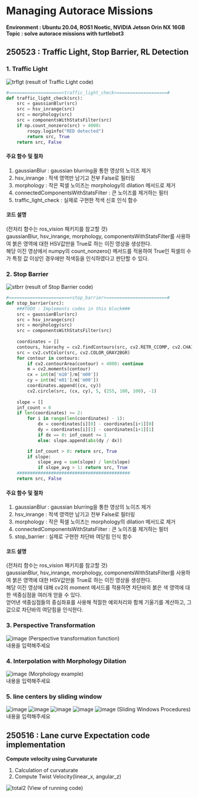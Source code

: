 # Managing Autorace Missions
**Environment : Ubuntu 20.04, ROS1 Noetic, NVIDIA Jetson Orin NX 16GB**  
**Topic       : solve autorace missions with turtlebot3**  

## 250523 : Traffic Light, Stop Barrier, RL Detection
### 1. Traffic Light
![trflgt](https://github.com/user-attachments/assets/1a24d28d-5b4b-49bf-b37b-c60d8f9cd8ef)
(result of Traffic Light code)  
```Python
#====================<traffic_light_check>===================#
def traffic_light_check(src):
    src = gaussianBlur(src)
    src = hsv_inrange(src)
    src = morphology(src)
    src = componentsWithStatsFilter(src)
    if np.count_nonzero(src) > 4000:
        rospy.loginfo("RED detected")
        return src, True
    return src, False
```
#### 주요 함수 및 절차
1. gaussianBlur : gaussian blurring을 통한 영상의 노이즈 제거
2. hsv_inrange : 적색 영역만 남기고 전부 False로 필터링
3. morphology : 작은 픽셀 노이즈는 morphology의 dilation 메서드로 제거
4. connectedComponentsWithStatsFilter : 큰 노이즈를 제거하는 필터
5. traffic_light_check : 실제로 구현한 적색 신호 인식 함수

#### 코드 설명  
(전처리 함수는 ros_vision 패키지를 참고할 것)  
gaussianBlur, hsv_inrange, morphology, componentsWithStatsFilter를 사용하여 붉은 영역에 대한 HSV값만을 True로 하는 이진 영상을 생성한다.  
해당 이진 영상에서 numpy의 count_nonzero() 메서드를 적용하여 True인 픽셀의 수가 특정 값 이상인 경우에만 적색등을 인식하였다고 판단할 수 있다.  
  
### 2. Stop Barrier
![stbrr](https://github.com/user-attachments/assets/002de3de-96b7-40b6-a354-31fdb45a7688)
(result of Stop Barrier code)  
```Python
#=======================<stop_barrier>=======================#
def stop_barrier(src):
    ###TODO : Implements codes in this block###
    src = gaussianBlur(src)
    src = hsv_inrange(src)
    src = morphology(src)
    src = componentsWithStatsFilter(src)
    
    coordinates = []
    contours, hierachy = cv2.findContours(src, cv2.RETR_CCOMP, cv2.CHAIN_APPROX_NONE)
    src = cv2.cvtColor(src, cv2.COLOR_GRAY2BGR)
    for contour in contours:
        if cv2.contourArea(contour) < 4000: continue
        m = cv2.moments(contour)
        cx = int(m['m10']/m['m00'])
        cy = int(m['m01']/m['m00'])
        coordinates.append((cx, cy))
        cv2.circle(src, (cx, cy), 5, (255, 100, 100), -1)
    
    slope = []
    inf_count = 0
    if len(coordinates) >= 2:
        for i in range(len(coordinates) - 1):
            dx = coordinates[i][0] - coordinates[i+1][0]
            dy = coordinates[i][1] - coordinates[i+1][1]
            if dx == 0: inf_count += 1
            else: slope.append(abs(dy / dx))

        if inf_count > 0: return src, True
        if slope:
            slope_avg = sum(slope) / len(slope)
            if slope_avg > 1: return src, True
    ###########################################
    return src, False
```
#### 주요 함수 및 절차
1. gaussianBlur : gaussian blurring을 통한 영상의 노이즈 제거
2. hsv_inrange : 적색 영역만 남기고 전부 False로 필터링
3. morphology : 작은 픽셀 노이즈는 morphology의 dilation 메서드로 제거
4. connectedComponentsWithStatsFilter : 큰 노이즈를 제거하는 필터
5. stop_barrier : 실제로 구현한 차단바 여닫힘 인식 함수

#### 코드 설명  
(전처리 함수는 ros_vision 패키지를 참고할 것)  
gaussianBlur, hsv_inrange, morphology, componentsWithStatsFilter를 사용하여 붉은 영역에 대한 HSV값만을 True로 하는 이진 영상을 생성한다.  
해당 이진 영상에 대해 cv2의 moment 메서드를 적용하면 차단바의 붉은 색 영역에 대한 색중심점을 여러개 얻을 수 있다.  
얻어낸 색중심점들의 중심좌표를 사용해 적절한 예외처리와 함께 기울기를 계산하고, 그 값으로 차단바의 여닫힘을 인식한다.  
  
### 3. Perspective Transformation
![image](https://github.com/user-attachments/assets/277efefb-1531-4b8f-8da6-d8d91847138b)
(Perspective transformation function)  
내용을 입력해주세요  
  
### 4. Interpolation with Morphology Dilation
![image](https://github.com/user-attachments/assets/0e3619f8-c40c-4f3e-8792-a4ad761c9334)
(Morphology example)   
내용을 입력해주세요  
  
### 5. line centers by sliding window
![image](https://github.com/user-attachments/assets/f639567f-acee-45f4-834f-8cf74b8a8743)
![image](https://github.com/user-attachments/assets/64fbe092-69a5-4f85-bd4e-d83b5279b374)
![image](https://github.com/user-attachments/assets/6cf13694-ce9b-4a9d-8569-a417fbff3d62)
![image](https://github.com/user-attachments/assets/167a9194-e908-4753-b7ba-6da09a337bb6)
![image](https://github.com/user-attachments/assets/4a1dc778-8b58-4cae-bf3b-08b8d5a879bc)
(Sliding Windows Procedures)  
내용을 입력해주세요  
  
## 250516 : Lane curve Expectation code implementation
**Compute velocity using Curvaturate**  
1. Calculation of curvaturate
2. Compute Twist Velocity(linear_x, angular_z)
  
![total2](https://github.com/user-attachments/assets/cdb4ae1a-7b55-46eb-9ad8-9443e24a84ca)
(View of running code)  
